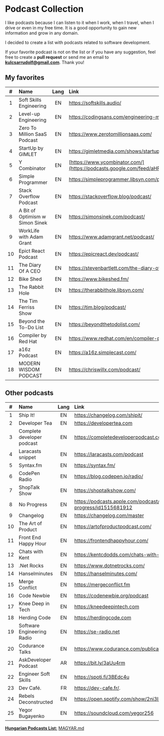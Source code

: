 # Podcast Collection

I like podcasts because I can listen to it when I work, when I travel, when I drive or even in my free time. It is a good opportunity to gain new information and grow in any domain.

I decided to create a list with podcasts related to software development.

If your favorite podcast is not on the list or if you have any suggestion, feel free to create a **pull request** or send me an email to **kulcsarrudolf@gmail.com**. Thank you!

## My favorites

|  #  | Name                            | Lang | Link                                                                                                                                 |
| :-: | :------------------------------ | :--: | :----------------------------------------------------------------------------------------------------------------------------------- |
|  1  | Soft Skills Engineering         |  EN  | https://softskills.audio/                                                                                                            |
|  2  | Level-up Engineering            |  EN  | https://codingsans.com/engineering-management-podcast                                                                                |
|  3  | Zero To Million SaaS Podcast    |  EN  | https://www.zerotomillionsaas.com/                                                                                                   |
|  4  | StartUp by GIMLET               |  EN  | https://gimletmedia.com/shows/startup                                                                                                |
|  5  | Y Combinator                    |  EN  | [https://www.ycombinator.com/](https://podcasts.google.com/feed/aHR0cHM6Ly9iYWNrdHJhY2tzLmZtL3ljb21iaW5hdG9yL3ljb21iaW5hdG9yL2ZlZWQ) |
|  6  | Simple Programmer               |  EN  | https://simpleprogrammer.libsyn.com/podcast                                                                                          |
|  7  | Stack Overflow Podcast          |  EN  | https://stackoverflow.blog/podcast/                                                                                                  |
|  8  | A Bit of Optimism w Simon Sinek |  EN  | https://simonsinek.com/podcast/                                                                                                      |
|  9  | WorkLife with Adam Grant        |  EN  | https://www.adamgrant.net/podcast/                                                                                                   |
| 10  | Epict React Podcast             |  EN  | https://epicreact.dev/podcast/                                                                                                       |
| 11  | The Diary Of A CEO              |  EN  | https://stevenbartlett.com/the-diary-of-a-ceo-podcast                                                                                |
| 12  | Bike Shed                       |  EN  | https://www.bikeshed.fm/                                                                                                             |
| 13  | The Rabbit Hole                 |  EN  | https://therabbithole.libsyn.com/                                                                                                    |
| 14  | The Tim Ferriss Show            |  EN  | https://tim.blog/podcast/                                                                                                            |
| 15  | Beyond the To-Do List           |  EN  | https://beyondthetodolist.com/                                                                                                       |
| 16  | Compiler by Red Hat             |  EN  | https://www.redhat.com/en/compiler-podcast                                                                                           |
| 17  | a16z Podcast                    |  EN  | https://a16z.simplecast.com/                                                                                                         |
| 18  | MODERN WISDOM PODCAST           |  EN  | https://chriswillx.com/podcast/                                                                                                      |

## Other podcasts

|  #  | Name                       | Lang | Link                                                        |
| :-: | :------------------------- | :--: | :---------------------------------------------------------- |
|  1  | Ship It!                   |  EN  | https://changelog.com/shipit/                               |
|  2  | Developer Tea              |  EN  | https://developertea.com                                    |
|  3  | Complete developer podcast |  EN  | https://completedeveloperpodcast.com/                       |
|  4  | Laracasts snippet          |  EN  | https://laracasts.com/podcast                               |
|  5  | Syntax.fm                  |  EN  | https://syntax.fm/                                          |
|  6  | CodePen Radio              |  EN  | https://blog.codepen.io/radio/                              |
|  7  | ShopTalk Show              |  EN  | https://shoptalkshow.com/                                   |
|  8  | No Progress                |  EN  | https://podcasts.apple.com/podcast/no-progress/id1515681912 |
|  9  | Changelog                  |  EN  | https://changelog.com/master                                |
| 10  | The Art of Product         |  EN  | https://artofproductpodcast.com/                            |
| 11  | Front End Happy Hour       |  EN  | https://frontendhappyhour.com/                              |
| 12  | Chats with Kent            |  EN  | https://kentcdodds.com/chats-with-kent-podcast/             |
| 13  | .Net Rocks                 |  EN  | https://www.dotnetrocks.com/                                |
| 14  | Hanselminutes              |  EN  | https://hanselminutes.com/                                  |
| 15  | Merge Conflict             |  EN  | https://mergeconflict.fm                                    |
| 16  | Code Newbie                |  EN  | https://codenewbie.org/podcast                              |
| 17  | Knee Deep in Tech          |  EN  | https://kneedeepintech.com                                  |
| 18  | Herding Code               |  EN  | https://herdingcode.com                                     |
| 19  | Software Engineering Radio |  EN  | https://se-radio.net                                        |
| 20  | Codurance Talks            |  EN  | https://www.codurance.com/publications/tag/podcasts         |
| 21  | AskDeveloper Podcast       |  AR  | https://bit.ly/3aUu4rm                                      |
| 22  | Engineer Soft Skills       |  EN  | https://spoti.fi/3BEdc4u                                    |
| 23  | Dev Café.                  |  FR  | https://dev-cafe.fr/.                                       |
| 24  | Rebels Deconstructed       |  EN  | https://open.spotify.com/show/2ni3IHiiqVjpgQkA7lLFc1        |
| 25  | Yegor Bugayenko            |  EN  | https://soundcloud.com/yegor256                             |

[**Hungarian Podcasts List:**](https://github.com/kulcsarrudolf/podcast/blob/master/MAGYAR.MD) [MAGYAR.md](https://github.com/kulcsarrudolf/podcast/blob/master/MAGYAR.MD)

